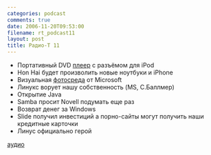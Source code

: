 ```yaml
---
categories: podcast
comments: true
date: 2006-11-20T09:53:00
filename: rt_podcast11
layout: post
title: Радио-T 11
---
```


- Портативный DVD [плеер](http://mobbit.info/item/2025) c разъёмом для iPod
- Hon Hai будет произволить новые ноутбуки и iPhone
- Визуальная [фотосреда](http://labs.live.com/photosynth/) от Microsoft
- Линукс ворует нашу собственность (MS, С.Баллмер)
- Открытие Java
- Samba просит Novell подумать еще раз
- Возврат денег за Windows
- Slide получил инвестиций а порно-сайты могут получить наши кредитные карточки
- Линус официально герой

[аудио](http://cdn.radio-t.com/rt_podcast11.mp3)
<audio src="http://cdn.radio-t.com/rt_podcast11.mp3" preload="none"></audio>

